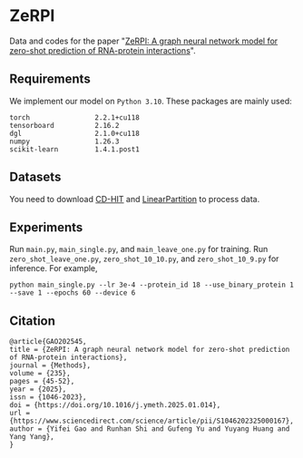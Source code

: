 # ZeRPI

Data and codes for the paper "[ZeRPI: A graph neural network model for zero-shot prediction of RNA-protein interactions](https://www.sciencedirect.com/science/article/abs/pii/S1046202325000167)".

## Requirements

We implement our model on `Python 3.10`. These packages are mainly used:

```
torch                2.2.1+cu118
tensorboard          2.16.2
dgl                  2.1.0+cu118
numpy                1.26.3
scikit-learn         1.4.1.post1
```

## Datasets

You need to download [CD-HIT](https://github.com/weizhongli/cdhit) and [LinearPartition](https://github.com/LinearFold/LinearPartition) to process data.

## Experiments

Run `main.py`, `main_single.py`, and `main_leave_one.py` for training. Run `zero_shot_leave_one.py`, `zero_shot_10_10.py`, and `zero_shot_10_9.py` for inference. For example,

```
python main_single.py --lr 3e-4 --protein_id 18 --use_binary_protein 1 --save 1 --epochs 60 --device 6
```

## Citation

```
@article{GAO202545,
title = {ZeRPI: A graph neural network model for zero-shot prediction of RNA-protein interactions},
journal = {Methods},
volume = {235},
pages = {45-52},
year = {2025},
issn = {1046-2023},
doi = {https://doi.org/10.1016/j.ymeth.2025.01.014},
url = {https://www.sciencedirect.com/science/article/pii/S1046202325000167},
author = {Yifei Gao and Runhan Shi and Gufeng Yu and Yuyang Huang and Yang Yang},
}
```
